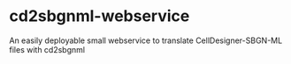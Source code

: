 # cd2sbgnml-webservice
An easily deployable small webservice to translate CellDesigner-SBGN-ML files with cd2sbgnml
